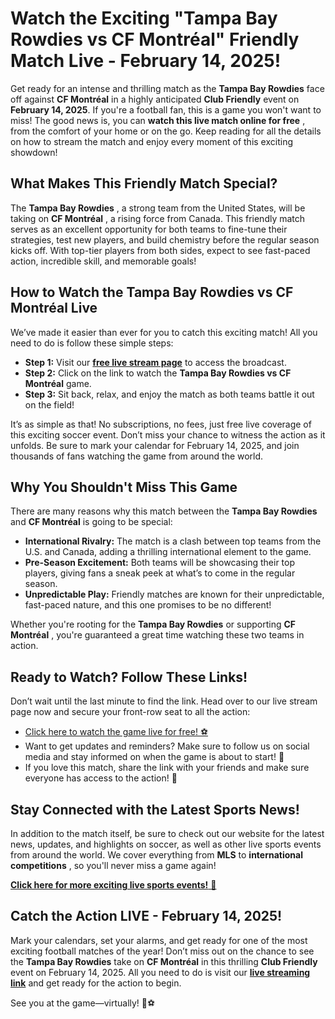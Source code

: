 # Watch the Exciting "Tampa Bay Rowdies vs CF Montréal" Friendly Match Live - February 14, 2025!

Get ready for an intense and thrilling match as the **Tampa Bay Rowdies** face off against **CF Montréal** in a highly anticipated **Club Friendly** event on **February 14, 2025**. If you're a football fan, this is a game you won't want to miss! The good news is, you can **watch this live match online for free** , from the comfort of your home or on the go. Keep reading for all the details on how to stream the match and enjoy every moment of this exciting showdown!

## What Makes This Friendly Match Special?

The **Tampa Bay Rowdies** , a strong team from the United States, will be taking on **CF Montréal** , a rising force from Canada. This friendly match serves as an excellent opportunity for both teams to fine-tune their strategies, test new players, and build chemistry before the regular season kicks off. With top-tier players from both sides, expect to see fast-paced action, incredible skill, and memorable goals!

## How to Watch the Tampa Bay Rowdies vs CF Montréal Live

We’ve made it easier than ever for you to catch this exciting match! All you need to do is follow these simple steps:

- **Step 1:** Visit our [**free live stream page**](https://tinyurl.com/livestreamfreeo?st=Tampa+Bay+Rowdies+vs+CF+Montr%C3%A9al&si=ghc) to access the broadcast.
- **Step 2:** Click on the link to watch the **Tampa Bay Rowdies vs CF Montréal** game.
- **Step 3:** Sit back, relax, and enjoy the match as both teams battle it out on the field!

It’s as simple as that! No subscriptions, no fees, just free live coverage of this exciting soccer event. Don’t miss your chance to witness the action as it unfolds. Be sure to mark your calendar for February 14, 2025, and join thousands of fans watching the game from around the world.

## Why You Shouldn't Miss This Game

There are many reasons why this match between the **Tampa Bay Rowdies** and **CF Montréal** is going to be special:

- **International Rivalry:** The match is a clash between top teams from the U.S. and Canada, adding a thrilling international element to the game.
- **Pre-Season Excitement:** Both teams will be showcasing their top players, giving fans a sneak peek at what’s to come in the regular season.
- **Unpredictable Play:** Friendly matches are known for their unpredictable, fast-paced nature, and this one promises to be no different!

Whether you're rooting for the **Tampa Bay Rowdies** or supporting **CF Montréal** , you're guaranteed a great time watching these two teams in action.

## Ready to Watch? Follow These Links!

Don’t wait until the last minute to find the link. Head over to our live stream page now and secure your front-row seat to all the action:

- [Click here to watch the game live for free! ⚽](https://tinyurl.com/livestreamfreeo?st=Tampa+Bay+Rowdies+vs+CF+Montr%C3%A9al&si=ghc)
- Want to get updates and reminders? Make sure to follow us on social media and stay informed on when the game is about to start! 📲
- If you love this match, share the link with your friends and make sure everyone has access to the action! 🙌

## Stay Connected with the Latest Sports News!

In addition to the match itself, be sure to check out our website for the latest news, updates, and highlights on soccer, as well as other live sports events from around the world. We cover everything from **MLS** to **international competitions** , so you'll never miss a game again!

[**Click here for more exciting live sports events!** 🎥](https://tinyurl.com/livestreamfreeo?st=Tampa+Bay+Rowdies+vs+CF+Montr%C3%A9al&si=ghc)

## Catch the Action LIVE - February 14, 2025!

Mark your calendars, set your alarms, and get ready for one of the most exciting football matches of the year! Don’t miss out on the chance to see the **Tampa Bay Rowdies** take on **CF Montréal** in this thrilling **Club Friendly** event on February 14, 2025. All you need to do is visit our [**live streaming link**](https://tinyurl.com/livestreamfreeo?st=Tampa+Bay+Rowdies+vs+CF+Montr%C3%A9al&si=ghc) and get ready for the action to begin.

See you at the game—virtually! 🎉⚽
